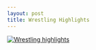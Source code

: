 ```yaml
---
layout: post
title: Wrestling Highlights
---
```


[![Wrestling highlights](http://img.youtube.com/vi/aVj3gl8RCbQ/0.jpg)](http://www.youtube.com/watch?v=aVj3gl8RCbQ)
